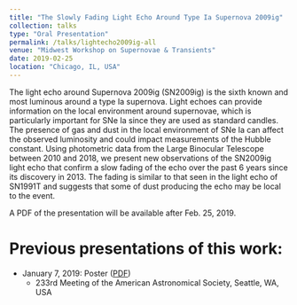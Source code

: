 ```yaml
---
title: "The Slowly Fading Light Echo Around Type Ia Supernova 2009ig"
collection: talks
type: "Oral Presentation"
permalink: /talks/lightecho2009ig-all
venue: "Midwest Workshop on Supernovae & Transients"
date: 2019-02-25
location: "Chicago, IL, USA"
---
```


The light echo around Supernova 2009ig (SN2009ig) is the sixth known and most luminous around a type Ia supernova. Light echoes can provide information on the local environment around supernovae, which is particularly important for SNe Ia since they are used as standard candles. The presence of gas and dust in the local environment of SNe Ia can affect the observed luminosity and could impact measurements of the Hubble constant. Using photometric data from the Large Binocular Telescope between 2010 and 2018, we present new observations of the SN2009ig light echo that confirm a slow fading of the echo over the past 6 years since its discovery in 2013. The fading is similar to that seen in the light echo of SN1991T and suggests that some of dust producing the echo may be local to the event.

A PDF of the presentation will be available after Feb. 25, 2019.

Previous presentations of this work:
======
* January 7, 2019: Poster ([PDF](http://charlottewood.me/files/poster_aas2019.pdf))
  * 233rd Meeting of the American Astronomical Society, Seattle, WA, USA
